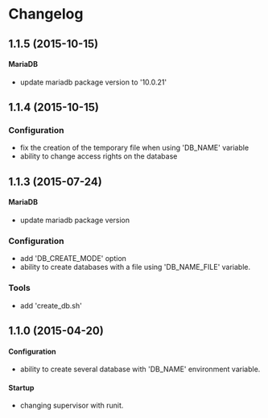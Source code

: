 # Changelog

## 1.1.5 (2015-10-15)

#### MariaDB
+ update mariadb package version to '10.0.21'


## 1.1.4 (2015-10-15)

### Configuration
+ fix the creation of the temporary file when using 'DB_NAME' variable
+ ability to change access rights on the database


## 1.1.3 (2015-07-24)

#### MariaDB
+ update mariadb package version

### Configuration
+ add 'DB_CREATE_MODE' option
+ ability to create databases with a file using 'DB_NAME_FILE' variable.

### Tools
+ add 'create_db.sh'


## 1.1.0 (2015-04-20)

#### Configuration
+ ability to create several database with 'DB_NAME' environment variable.

#### Startup
+ changing supervisor with runit.